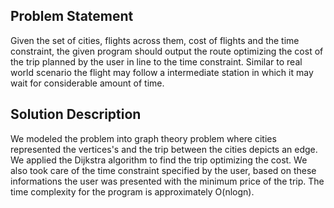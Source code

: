 ## Problem Statement
Given the set of cities, flights across them, cost of flights and the time constraint, the given program should output the route optimizing the cost of the trip planned by the user in line to the time constraint. Similar to real world scenario the flight may follow a intermediate station in which it may wait for considerable amount of time.

## Solution Description
We modeled the problem into graph theory problem where cities represented the vertices's and the trip between the cities depicts an edge. We applied the Dijkstra algorithm to find the trip optimizing the cost. We also took care of the time constraint specified by the user, based on these informations the user was presented with the minimum price of the trip. The time complexity for the program is approximately O(nlogn).
